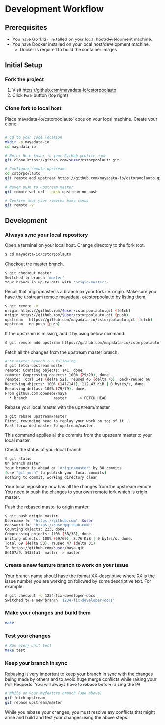 # Development Workflow

## Prerequisites

- You have Go 1.12+ installed on your local host/development machine.
- You have Docker installed on your local host/development machine. 
    - Docker is required to build the container images

## Initial Setup

### Fork the project

1. Visit https://github.com/mayadata-io/cstorpoolauto
2. Click `Fork` button (top right)

### Clone fork to local host

Place mayadata-io/cstorpoolauto' code on your local machine.
Create your clone:

```sh

# cd to your code location
mkdir -p mayadata-io
cd mayadata-io

# Note: Here $user is your GitHub profile name
git clone https://github.com/$user/cstorpoolauto.git

# Configure remote upstream
cd cstorpoolauto
git remote add upstream https://github.com/mayadata-io/cstorpoolauto.git

# Never push to upstream master
git remote set-url --push upstream no_push

# Confirm that your remotes make sense
git remote -v
```

## Development

### Always sync your local repository

Open a terminal on your local host. Change directory to the fork root.

```sh
$ cd mayadata-io/cstorpoolauto
```

 Checkout the master branch.

 ```sh
 $ git checkout master
 Switched to branch 'master'
 Your branch is up-to-date with 'origin/master'.
 ```

 Recall that origin/master is a branch on your fork i.e. origin.
 Make sure you have the upstream remote mayadata-io/cstorpoolauto by listing them.

 ```sh
 $ git remote -v
 origin	https://github.com/$user/cstorpoolauto.git (fetch)
 origin	https://github.com/$user/cstorpoolauto.git (push)
 upstream	https://github.com/mayadata-io/cstorpoolauto.git (fetch)
 upstream	no_push (push)
 ```

 If the upstream is missing, add it by using below command.

 ```sh
 $ git remote add upstream https://github.com/mayadata-io/cstorpoolauto.git
 ```

 Fetch all the changes from the upstream master branch.

 ```sh
 # At master branch run following
 $ git fetch upstream master
 remote: Counting objects: 141, done.
 remote: Compressing objects: 100% (29/29), done.
 remote: Total 141 (delta 52), reused 46 (delta 46), pack-reused 66
 Receiving objects: 100% (141/141), 112.43 KiB | 0 bytes/s, done.
 Resolving deltas: 100% (79/79), done.
 From github.com:openebs/maya
   * branch            master     -> FETCH_HEAD
 ```

 Rebase your local master with the upstream/master.

 ```sh
 $ git rebase upstream/master
 First, rewinding head to replay your work on top of it...
 Fast-forwarded master to upstream/master.
 ```

 This command applies all the commits from the upstream master to your local master.

 Check the status of your local branch.

 ```sh
 $ git status
 On branch master
 Your branch is ahead of 'origin/master' by 38 commits.
 (use "git push" to publish your local commits)
 nothing to commit, working directory clean
 ```

 Your local repository now has all the changes from the upstream remote. You need to push the changes to your own remote fork which is origin master.

 Push the rebased master to origin master.

 ```sh
 $ git push origin master
 Username for 'https://github.com': $user
 Password for 'https://$user@github.com':
 Counting objects: 223, done.
 Compressing objects: 100% (38/38), done.
 Writing objects: 100% (69/69), 8.76 KiB | 0 bytes/s, done.
 Total 69 (delta 53), reused 47 (delta 31)
 To https://github.com/$user/maya.git
 8e107a9..5035fa1  master -> master
 ```

### Create a new feature branch to work on your issue

 Your branch name should have the format XX-descriptive where XX is the issue number you are working on followed by some descriptive text. For example:

 ```sh
 $ git checkout -b 1234-fix-developer-docs
 Switched to a new branch '1234-fix-developer-docs'
 ```

### Make your changes and build them

 ```sh
 make
 ```

### Test your changes

 ```sh
 # Run every unit test
 make test
 ```

### Keep your branch in sync

[Rebasing](https://git-scm.com/docs/git-rebase) is very important to keep your branch in sync with the changes being made by others and to avoid huge merge conflicts while raising your Pull Requests. You will always have to rebase before raising the PR.

```sh
# While on your myfeature branch (see above)
git fetch upstream
git rebase upstream/master
```

While you rebase your changes, you must resolve any conflicts that might arise and build and test your changes using the above steps.